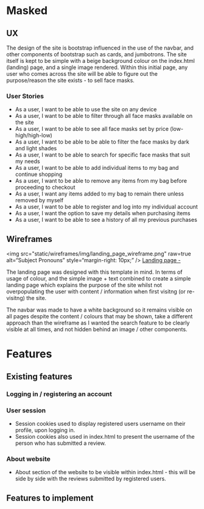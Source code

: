 # Masked

## UX

The design of the site is bootstrap influenced in the use of the navbar, and other components of bootstrap such as 
cards, and jumbotrons. The site itself is kept to be simple with a beige background colour on the index.html (landing) page,
and a single image rendered. Within this initial page, any user who comes across the site will be able to figure out the
purpose/reason the site exists - to sell face masks.

### User Stories
- As a user, I want to be able to use the site on any device
- As a user, I want to be able to filter through all face masks available on the site
- As a user, I want to be able to see all face masks set by price (low-high/high-low)
- As a user, I want to be able to be able to filter the face masks by dark and light shades
- As a user, I want to be able to search for specific face masks that suit my needs
- As a user, I want to be able to add individual items to my bag and continue shopping
- As a user, I want to be able to remove any items from my bag before proceeding to checkout
- As a user, I want any items added to my bag to remain there unless removed by myself 
- As a user, I want to be able to register and log into my individual account
- As a user, I want the option to save my details when purchasing items 
- As a user, I want to be able to see a history of all my previous purchases



## Wireframes

<img
src="static/wireframes/img/landing_page_wireframe.png"
raw=true
alt=“Subject Pronouns”
style=“margin-right: 10px;”
/>
[Landing page - ](https://github.com/Abelyem/MS4/blob/master/static/wireframes/img/landing_page_wireframe.png)

The landing page was designed with this template in mind. In terms of usage of colour, and the simple image + text
combined to create a simple landing page which explains the purpose of the site whilst not overpopulating the user 
with content / information when first visitng (or re-visitng) the site.

The navbar was made to have a white background so it remains visible on all pages despite the content / colours that 
may be shown, take a different approach than the wireframe as I wanted the search feature to be clearly visible at all
times, and not hidden behind an image / other components.




# Features

## Existing features
### Logging in / registering an account


### User session
- Session cookies used to display registered users username on their profile, upon logging in.
- Session cookies also used in index.html to present the username of the person who has submitted a review.


### About website
- About section of the website to be visible within index.html - this will be side by side with the reviews submitted by registered users.

## Features to implement



